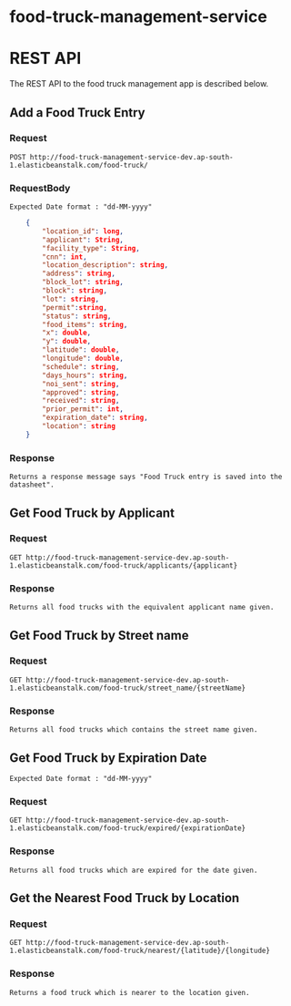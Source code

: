 # food-truck-management-service
# REST API

The REST API to the food truck management app is described below.

## Add a Food Truck Entry

### Request

```
POST http://food-truck-management-service-dev.ap-south-1.elasticbeanstalk.com/food-truck/
```

### RequestBody
    Expected Date format : "dd-MM-yyyy"
```json
    {
        "location_id": long,
        "applicant": String,
        "facility_type": String,
        "cnn": int,
        "location_description": string,
        "address": string,
        "block_lot": string,
        "block": string,
        "lot": string,
        "permit":string,
        "status": string,
        "food_items": string,
        "x": double,
        "y": double,
        "latitude": double,
        "longitude": double,
        "schedule": string,
        "days_hours": string,
        "noi_sent": string,
        "approved": string,
        "received": string,
        "prior_permit": int,
        "expiration_date": string,
        "location": string
    }
```
### Response

    Returns a response message says "Food Truck entry is saved into the datasheet".

## Get Food Truck by Applicant

### Request
```
GET http://food-truck-management-service-dev.ap-south-1.elasticbeanstalk.com/food-truck/applicants/{applicant}
```

### Response

    Returns all food trucks with the equivalent applicant name given.

## Get Food Truck by Street name

### Request
```
GET http://food-truck-management-service-dev.ap-south-1.elasticbeanstalk.com/food-truck/street_name/{streetName}
```

### Response

    Returns all food trucks which contains the street name given.

## Get Food Truck by Expiration Date
    Expected Date format : "dd-MM-yyyy"
### Request
```
GET http://food-truck-management-service-dev.ap-south-1.elasticbeanstalk.com/food-truck/expired/{expirationDate}
```

### Response

    Returns all food trucks which are expired for the date given.

## Get the Nearest Food Truck by Location

### Request
```
GET http://food-truck-management-service-dev.ap-south-1.elasticbeanstalk.com/food-truck/nearest/{latitude}/{longitude}
```

### Response

    Returns a food truck which is nearer to the location given.